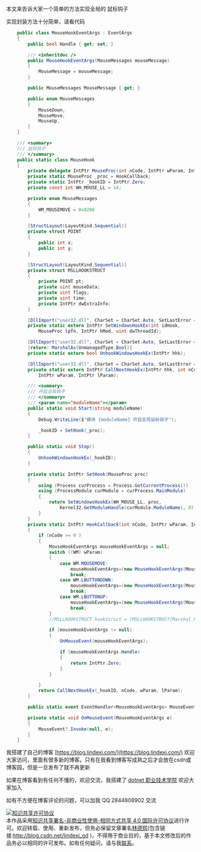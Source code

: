
本文来告诉大家一个简单的方法实现全局的 鼠标钩子

<!--more-->


<!-- 发布 -->

实现封装方法十分简单，请看代码

```csharp
    public class MouseHookEventArgs : EventArgs
    {
        public bool Handle { get; set; }

        /// <inheritdoc />
        public MouseHookEventArgs(MouseMessages mouseMessage)
        {
            MouseMessage = mouseMessage;
        }

        public MouseMessages MouseMessage { get; }

        public enum MouseMessages
        {
            MouseDown,
            MouseMove,
            MouseUp,
        }
    }

    /// <summary>
    /// 鼠标钩子
    /// </summary>
    public static class MouseHook
    {
        private delegate IntPtr MouseProc(int nCode, IntPtr wParam, IntPtr lParam);
        private static MouseProc _proc = HookCallback;
        private static IntPtr _hookID = IntPtr.Zero;
        private const int WH_MOUSE_LL = 14;

        private enum MouseMessages
        {
            WM_MOUSEMOVE = 0x0200
        }

        [StructLayout(LayoutKind.Sequential)]
        private struct POINT
        {
            public int x;
            public int y;
        }

        [StructLayout(LayoutKind.Sequential)]
        private struct MSLLHOOKSTRUCT
        {
            private POINT pt;
            private uint mouseData;
            private uint flags;
            private uint time;
            private IntPtr dwExtraInfo;
        }

        [DllImport("user32.dll", CharSet = CharSet.Auto, SetLastError = true)]
        private static extern IntPtr SetWindowsHookEx(int idHook,
            MouseProc lpfn, IntPtr hMod, uint dwThreadId);

        [DllImport("user32.dll", CharSet = CharSet.Auto, SetLastError = true)]
        [return: MarshalAs(UnmanagedType.Bool)]
        private static extern bool UnhookWindowsHookEx(IntPtr hhk);

        [DllImport("user32.dll", CharSet = CharSet.Auto, SetLastError = true)]
        private static extern IntPtr CallNextHookEx(IntPtr hhk, int nCode,
            IntPtr wParam, IntPtr lParam);

        /// <summary>
        /// 开启全局钩子
        /// </summary>
        /// <param name="moduleName"></param>
        public static void Start(string moduleName)
        {
            Debug.WriteLine($"模块 {moduleName} 开启全局鼠标钩子");

            _hookID = SetHook(_proc);
        }

        public static void Stop()
        {
            UnhookWindowsHookEx(_hookID);
        }

        private static IntPtr SetHook(MouseProc proc)
        {
            using (Process curProcess = Process.GetCurrentProcess())
            using (ProcessModule curModule = curProcess.MainModule)
            {
                return SetWindowsHookEx(WH_MOUSE_LL, proc,
                    Kernel32.GetModuleHandle(curModule.ModuleName), 0);
            }
        }
        private static IntPtr HookCallback(int nCode, IntPtr wParam, IntPtr lParam)
        {
            if (nCode >= 0 )
            {
                MouseHookEventArgs mouseHookEventArgs = null;
                switch ((WM) wParam)
                {
                    case WM.MOUSEMOVE:
                        mouseHookEventArgs=(new MouseHookEventArgs(MouseHookEventArgs.MouseMessages.MouseMove));
                        break;
                    case WM.LBUTTONDOWN:
                        mouseHookEventArgs=(new MouseHookEventArgs(MouseHookEventArgs.MouseMessages.MouseDown));
                        break;
                    case WM.LBUTTONUP:
                        mouseHookEventArgs=(new MouseHookEventArgs(MouseHookEventArgs.MouseMessages.MouseUp));
                        break;
                }
                //MSLLHOOKSTRUCT hookStruct = (MSLLHOOKSTRUCT)Marshal.PtrToStructure(lParam, typeof(MSLLHOOKSTRUCT));

                if (mouseHookEventArgs != null)
                {
                    OnMouseEvent(mouseHookEventArgs);

                    if (mouseHookEventArgs.Handle)
                    {
                        return IntPtr.Zero;
                    }
                }

            }
            return CallNextHookEx(_hookID, nCode, wParam, lParam);
        }

        public static event EventHandler<MouseHookEventArgs> MouseEvent;

        private static void OnMouseEvent(MouseHookEventArgs e)
        {
            MouseEvent?.Invoke(null, e);
        }
    }
```




我搭建了自己的博客 [https://blog.lindexi.com/](https://blog.lindexi.com/) 欢迎大家访问，里面有很多新的博客。只有在我看到博客写成熟之后才会放在csdn或博客园，但是一旦发布了就不再更新

如果在博客看到有任何不懂的，欢迎交流，我搭建了 [dotnet 职业技术学院](https://t.me/dotnet_campus) 欢迎大家加入

如有不方便在博客评论的问题，可以加我 QQ 2844808902 交流

<a rel="license" href="http://creativecommons.org/licenses/by-nc-sa/4.0/"><img alt="知识共享许可协议" style="border-width:0" src="https://licensebuttons.net/l/by-nc-sa/4.0/88x31.png" /></a><br />本作品采用<a rel="license" href="http://creativecommons.org/licenses/by-nc-sa/4.0/">知识共享署名-非商业性使用-相同方式共享 4.0 国际许可协议</a>进行许可。欢迎转载、使用、重新发布，但务必保留文章署名[林德熙](http://blog.csdn.net/lindexi_gd)(包含链接:http://blog.csdn.net/lindexi_gd )，不得用于商业目的，基于本文修改后的作品务必以相同的许可发布。如有任何疑问，请与我[联系](mailto:lindexi_gd@163.com)。